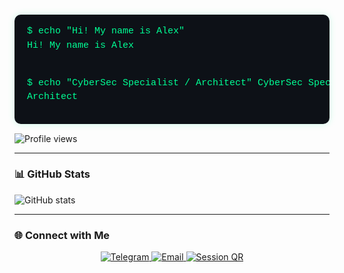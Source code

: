 <div align="left">
  <pre style="
    background-color:#0d1117;
    color:#00ff95;
    padding:16px 20px;
    border-radius:10px;
    font-family:'Consolas','Courier New',monospace;
    font-size:15px;
    line-height:1.5;
    box-shadow:0 0 12px rgba(0,255,149,0.2);
  ">
$ echo "Hi! My name is Alex"
Hi! My name is Alex

$ echo "CyberSec Specialist / Architect"
CyberSec Specialist / Architect
  </pre>
</div>

<p align="left">
  <img src="https://komarev.com/ghpvc/?username=alexbergh&label=Profile%20views&color=0e75b6&style=flat" alt="Profile views" />
</p>

---

### 📊 GitHub Stats
<p align="left">
  <picture>
    <source
      srcset="https://github-readme-stats.vercel.app/api?username=alexbergh&show_icons=true&theme=dark&hide_border=true&bg_color=0d1117&title_color=58a6ff&icon_color=58a6ff&cache_seconds=7200&v=2"
      media="(prefers-color-scheme: dark)"
    />
    <source
      srcset="https://github-readme-stats.vercel.app/api?username=alexbergh&show_icons=true&hide_border=true&cache_seconds=7200&v=2"
      media="(prefers-color-scheme: light), (prefers-color-scheme: no-preference)"
    />
    <img
      src="https://github-readme-stats.vercel.app/api?username=alexbergh&show_icons=true&hide_border=true&cache_seconds=7200&v=2"
      alt="GitHub stats"
      loading="lazy"
      decoding="async"
    />
  </picture>
</p>

---

### 🌐 Connect with Me
<p align="center">
  <a href="https://t.me/ahberg_work" target="_blank" rel="noopener noreferrer">
    <img src="https://img.shields.io/badge/Telegram-2CA5E0?style=for-the-badge&logo=telegram&logoColor=white" alt="Telegram" />
  </a>
  <a href="mailto:git.upstate674@passinbox.com" target="_blank" rel="noopener noreferrer">
    <img src="https://img.shields.io/badge/Email-8B89CC?style=for-the-badge&logo=protonmail&logoColor=white" alt="Email" />
  </a>
  <a href="https://github.com/alexbergh/alexbergh.github.io/blob/main/qr.svg" target="_blank" rel="noopener noreferrer">
    <img src="https://img.shields.io/badge/Session-3DDC84?style=for-the-badge&logo=session&logoColor=white" alt="Session QR" />
  </a>
</p>
